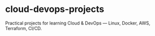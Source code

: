 # cloud-devops-projects
Practical projects for learning Cloud &amp; DevOps — Linux, Docker, AWS, Terraform, CI/CD.
